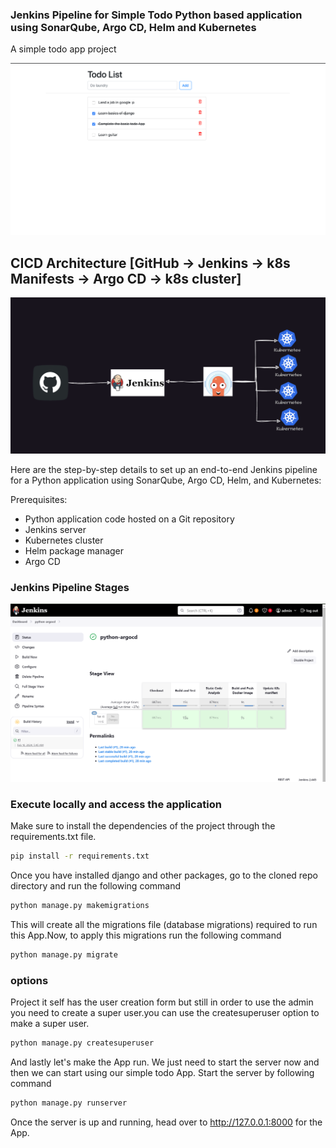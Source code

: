 ### Jenkins Pipeline for Simple Todo Python based application using SonarQube, Argo CD, Helm and Kubernetes

A simple todo app project 

![Screenshot 2024-02-18 115419](https://github.com/Keerthanachinnu/jenkins-project/blob/main/images/Screenshot%202024-02-18%20115419.png)

## CICD Architecture [GitHub -> Jenkins -> k8s Manifests -> Argo CD -> k8s cluster]

![Screenshot 2024-02-18 115514](https://github.com/Keerthanachinnu/jenkins-project/blob/main/images/Screenshot%202024-02-18%20115514.png)

Here are the step-by-step details to set up an end-to-end Jenkins pipeline for a Python application using SonarQube, Argo CD, Helm, and Kubernetes:

Prerequisites:

   -  Python application code hosted on a Git repository
   -  Jenkins server
   -  Kubernetes cluster
   -  Helm package manager
   -  Argo CD

### Jenkins Pipeline Stages

![Screenshot 2024-02-18 114611](https://github.com/Keerthanachinnu/jenkins-project/blob/main/images/Screenshot%202024-02-18%20114611.png)

### Execute locally and access the application
Make sure to install the dependencies of the project through the requirements.txt file.
```bash
pip install -r requirements.txt
```

Once you have installed django and other packages, go to the cloned repo directory and run the following command
```bash
python manage.py makemigrations
```

This will create all the migrations file (database migrations) required to run this App.Now, to apply this migrations run the following command
```bash
python manage.py migrate
```

### options
Project it self has the user creation form but still in order to use the admin you need to create a super user.you can use the createsuperuser option to make a super user.
```bash
python manage.py createsuperuser
```

And lastly let's make the App run. We just need to start the server now and then we can start using our simple todo App. Start the server by following command
```bash
python manage.py runserver
```

Once the server is up and running, head over to http://127.0.0.1:8000 for the App.